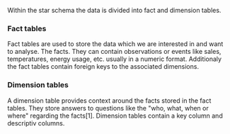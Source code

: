 Within the star schema the data is divided into fact and dimension tables.
### Fact tables
Fact tables are used to store the data which we are interested in and want to analyse. The facts. They can contain observations or events like sales, temperatures, energy usage, etc. usually in a numeric format. Additionaly the fact tables contain foreign keys to the associated dimensions.
### Dimension tables
A dimension table provides context around the facts stored in the fact tables. They store answers to questions like the "who, what, when or where" regarding the facts[1]. Dimension tables contain a key column and descriptiv columns.